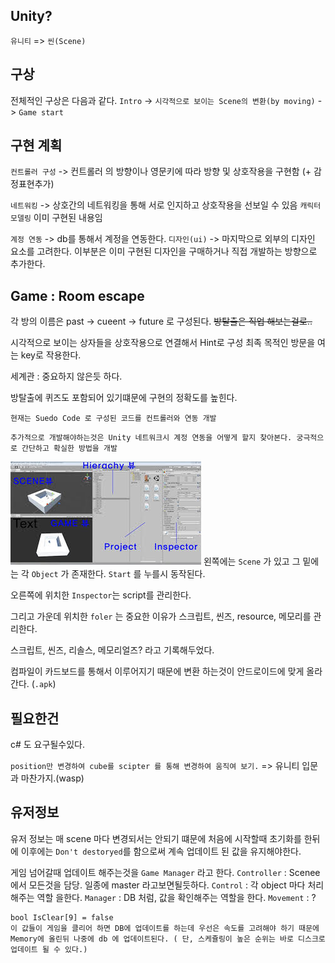 ## Unity?
`유니티` => `씬(Scene)`

## 구상
전체적인 구상은 다음과 같다.
`Intro` -> `시각적으로 보이는 Scene의 변환(by moving)` -> `Game start`

## 구현 계획
`컨트롤러 구성` -> 컨트롤러 의 방향이나 영문키에 따라 방향 및 상호작용을 구현함 (+ 감정표현추가)

`네트워킹` -> 상호간의 네트워킹을 통해 서로 인지하고 상호작용을 선보일 수 있음
`캐릭터 모델링` 이미 구현된 내용임

`계정 연동` -> db를 통해서 계정을 연동한다.
`디자인(ui)` -> 마지막으로 외부의 디자인 요소를 고려한다. 이부분은 이미 구현된 디자인을 구매하거나 직접 개발하는 방향으로 추가한다.


## Game : Room escape
각 방의 이름은 past -> cueent -> future 로 구성된다.
~~방탈출은 직업 해보는걸로..~~

시각적으로 보이는 상자들을 상호작용으로 연결해서 Hint로 구성 최족 목적인 방문을 여는 key로 작용한다.

세계관 : 중요하지 않은듯 하다. 

방탈출에 퀴즈도 포함되어 있기떄문에 구현의 정확도를 높힌다.

`현재는 Suedo Code 로 구성된 코드를 컨트롤러와 연동 개발`

`추가적으로 개발해야하는것은 Unity 네트워크시 계정 연동을 어떻게 할지 찾아본다. 궁극적으로 간단하고 확실한 방법을 개발`

![](/images/unity1.jpg)
왼쪽에는 `Scene` 가 있고 그 밑에는 각 `Object` 가 존재한다. `Start` 를 누를시 동작된다.

오른쪽에 위치한 `Inspector`는 script를 관리한다.

그리고 가운데 위치한 `foler` 는 중요한 이유가 스크립트, 씬즈, resource, 메모리를 관리한다.

스크립트, 씬즈, 리솔스, 메모리얼즈? 라고 기록해두었다.


컴파일이 카드보드를 통해서 이루어지기 때문에 변환 하는것이 안드로이드에 맞게 올라간다. (`.apk`)
## 필요한건
c# 도 요구될수있다.

`position만 변경하여 cube를 scipter 를 통해 변경하여 움직여 보기.` => 유니티 입문과 마찬가지.(wasp)

## 유저정보
유저 정보는 매 scene 마다 변경되서는 안되기 떄문에 처음에 시작할때 초기화를 한뒤에 이후에는 `Don't destoryed`를 함으로써 계속 업데이트 된 값을 유지해야한다.

게임 넘어갈때 업데이트 해주는것을 `Game Manager` 라고 한다. 
`Controller` : Scenee에서 모든것을 담당. 일종에 master 라고보면될듯하다.
`Control` : 각 object 마다 처리해주는 역할 을한다.
`Manager` : DB 처럼, 값을 확인해주는 역할을 한다.
`Movement` : ?

```
bool IsClear[9] = false
이 값들이 게임을 클리어 하면 DB에 업데이트를 하는데 우선은 속도를 고려해야 하기 때문에 Memory에 올린뒤 나중에 db 에 업데이트된다. ( 단, 스케쥴링이 높은 순위는 바로 디스크로 업데이트 될 수 있다.)

```
